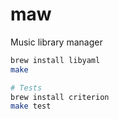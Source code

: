 # maw
Music library manager

```bash
brew install libyaml
make

# Tests
brew install criterion
make test
```
